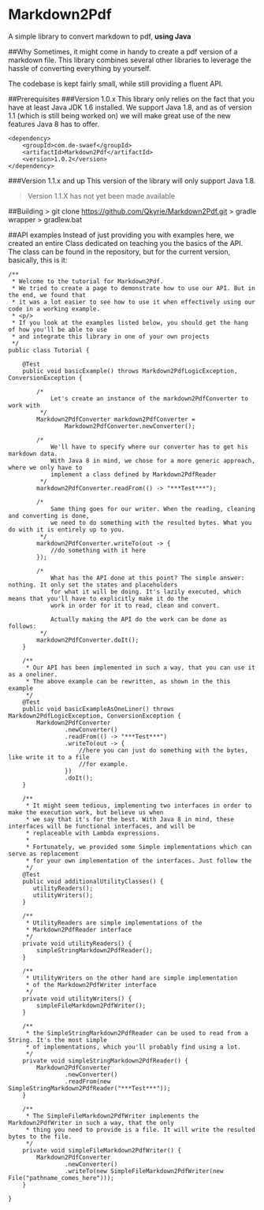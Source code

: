 Markdown2Pdf
============

A simple library to convert markdown to pdf, **using Java**


##Why
Sometimes, it might come in handy to create a pdf version of a markdown file. This library combines several other libraries to leverage the hassle of converting everything by yourself.

The codebase is kept fairly small, while still providing a fluent API. 

##Prerequisites
###Version 1.0.x
This library only relies on the fact that you have at least Java JDK 1.6 installed. We support Java 1.8, and as of version 1.1 (which is still being worked on) we will make great use of the new features Java 8 has to offer.

	<dependency>
		<groupId>com.de-swaef</groupId>
		<artifactId>Markdown2Pdf</artifactId>
		<version>1.0.2</version>
	</dependency>


###Version 1.1.x and up
This version of the library will only support Java 1.8.

> Version 1.1.X has not yet been made available

##Building 
    > git clone https://github.com/Qkyrie/Markdown2Pdf.git
	> gradle wrapper
	> gradlew.bat

##API examples
Instead of just providing you with examples here, we created an entire Class dedicated on teaching you the basics of the API. The class can be found in the repository, but for the current version, basically, this is it:

	/**
	 * Welcome to the tutorial for Markdown2Pdf.
	 * We tried to create a page to demonstrate how to use our API. But in the end, we found that
	 * it was a lot easier to see how to use it when effectively using our code in a working example.
	 * <p/>
	 * If you look at the examples listed below, you should get the hang of how you'll be able to use
	 * and integrate this library in one of your own projects
	 */
	public class Tutorial {
	
	    @Test
	    public void basicExample() throws Markdown2PdfLogicException, ConversionException {
	
	        /*
	            Let's create an instance of the markdown2PdfConverter to work with
	         */
	        Markdown2PdfConverter markdown2PdfConverter =
	                Markdown2PdfConverter.newConverter();
	
	        /*
	            We'll have to specify where our converter has to get his markdown data.
	            With Java 8 in mind, we chose for a more generic approach, where we only have to
	            implement a class defined by Markdown2PdfReader
	         */
	        markdown2PdfConverter.readFrom(() -> "***Test***");
	
	        /*
	            Same thing goes for our writer. When the reading, cleaning and converting is done,
	            we need to do something with the resulted bytes. What you do with it is entirely up to you.
	         */
	        markdown2PdfConverter.writeTo(out -> {
	            //do something with it here
	        });
	
	        /*
	            What has the API done at this point? The simple answer: nothing. It only set the states and placeholders
	            for what it will be doing. It's lazily executed, which means that you'll have to explicitly make it do the
	            work in order for it to read, clean and convert.
	
	            Actually making the API do the work can be done as follows:
	         */
	        markdown2PdfConverter.doIt();
	    }
	
	    /**
	     * Our API has been implemented in such a way, that you can use it as a oneliner.
	     * The above example can be rewritten, as shown in the this example
	     */
	    @Test
	    public void basicExampleAsOneLiner() throws Markdown2PdfLogicException, ConversionException {
	        Markdown2PdfConverter
	                .newConverter()
	                .readFrom(() -> "***Test***")
	                .writeTo(out -> {
	                    //here you can just do something with the bytes, like write it to a file
	                    //for example.
	                })
	                .doIt();
	    }
	
	    /**
	     * It might seem tedious, implementing two interfaces in order to make the execution work, but believe us when
	     * we say that it's for the best. With Java 8 in mind, these interfaces will be functional interfaces, and will be
	     * replaceable with Lambda expressions.
	     *
	     * Fortunately, we provided some Simple implementations which can serve as replacement
	     * for your own implementation of the interfaces. Just follow the
	     */
	    @Test
	    public void additionalUtilityClasses() {
	       utilityReaders();
	       utilityWriters();
	    }
	
	    /**
	     * UtilityReaders are simple implementations of the
	     * Markdown2PdfReader interface
	     */
	    private void utilityReaders() {
	        simpleStringMarkdown2PdfReader();
	    }
	
	    /**
	     * UtilityWriters on the other hand are simple implementation
	     * of the Markdown2PdfWriter interface
	     */
	    private void utilityWriters() {
	        simpleFileMarkdown2PdfWriter();
	    }
	
	    /**
	     * the SimpleStringMarkdown2PdfReader can be used to read from a String. It's the most simple
	     * of implementations, which you'll probably find using a lot.
	     */
	    private void simpleStringMarkdown2PdfReader() {
	        Markdown2PdfConverter
	                .newConverter()
	                .readFrom(new SimpleStringMarkdown2PdfReader("***Test***"));
	    }
	
	    /**
	     * The SimpleFileMarkdown2PdfWriter implements the Markdown2PdfWriter in such a way, that the only
	     * thing you need to provide is a file. It will write the resulted bytes to the file.
	     */
	    private void simpleFileMarkdown2PdfWriter() {
	        Markdown2PdfConverter
	                .newConverter()
	                .writeTo(new SimpleFileMarkdown2PdfWriter(new File("pathname_comes_here")));
	    }
	
	}



